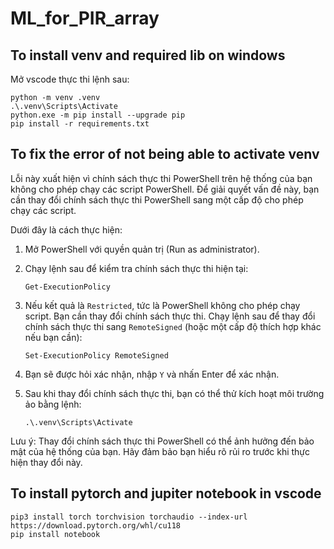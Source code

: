 # ML_for_PIR_array

## To install venv and required lib on windows

Mở vscode thực thi lệnh sau:

```
python -m venv .venv
.\.venv\Scripts\Activate
python.exe -m pip install --upgrade pip
pip install -r requirements.txt
```

## To fix the error of not being able to activate venv

Lỗi này xuất hiện vì chính sách thực thi PowerShell trên hệ thống của bạn không cho phép chạy các script PowerShell. Để giải quyết vấn đề này, bạn cần thay đổi chính sách thực thi PowerShell sang một cấp độ cho phép chạy các script.

Dưới đây là cách thực hiện:

1. Mở PowerShell với quyền quản trị (Run as administrator).

2. Chạy lệnh sau để kiểm tra chính sách thực thi hiện tại:

   ```
   Get-ExecutionPolicy
   ```

3. Nếu kết quả là `Restricted`, tức là PowerShell không cho phép chạy script. Bạn cần thay đổi chính sách thực thi. Chạy lệnh sau để thay đổi chính sách thực thi sang `RemoteSigned` (hoặc một cấp độ thích hợp khác nếu bạn cần):

   ```
   Set-ExecutionPolicy RemoteSigned
   ```

4. Bạn sẽ được hỏi xác nhận, nhập `Y` và nhấn Enter để xác nhận.

5. Sau khi thay đổi chính sách thực thi, bạn có thể thử kích hoạt môi trường ảo bằng lệnh:
   ```
   .\.venv\Scripts\Activate
   ```

Lưu ý: Thay đổi chính sách thực thi PowerShell có thể ảnh hưởng đến bảo mật của hệ thống của bạn. Hãy đảm bảo bạn hiểu rõ rủi ro trước khi thực hiện thay đổi này.

## To install pytorch and jupiter notebook in vscode

```
pip3 install torch torchvision torchaudio --index-url https://download.pytorch.org/whl/cu118
pip install notebook
```
